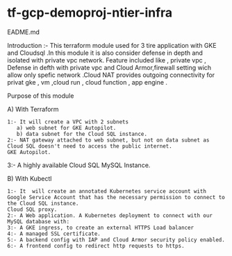 # tf-gcp-demoproj-ntier-infra
EADME.md
 
 Introduction :- This terraform module used for 3 tire application  with GKE and Cloudsql .In this module it is also consider defense in depth and isolated with private vpc network.
 Feature included like , private vpc , Defense in defth with private vpc and Cloud Armor,firewall setting wich allow only spefic network .Cloud NAT provides outgoing connectivity
 for privat gke , vm ,cloud run , cloud function , app engine .
  
Purpose of this module 

 A) With Terraform

    1:- It will create a VPC with 2 subnets
       a) web subnet for GKE Autopilot.
       b) data subnet for the Cloud SQL instance.
    2:- NAT gateway attached to web subnet, but not on data subnet as Cloud SQL doesn't need to access the public internet.
    GKE Autopilot.
   3:-  A highly available Cloud SQL MySQL Instance.

B) With Kubectl

    1:- It  will create an annotated Kubernetes service account with Google Service Account that has the necessary permission to connect to the Cloud SQL instance.
    Cloud SQL proxy.
    2:- A Web application. A Kubernetes deployment to connect with our MySQL database with:
    3:- A GKE ingress, to create an external HTTPS Load balancer
    4:- A managed SSL certificate.
    5:- A backend config with IAP and Cloud Armor security policy enabled.
    6:- A frontend config to redirect http requests to https.
